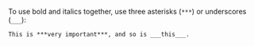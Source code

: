 To use bold and italics together, use three asterisks (`***`) or underscores (`___`):

```markdown
This is ***very important***, and so is ___this___.
```